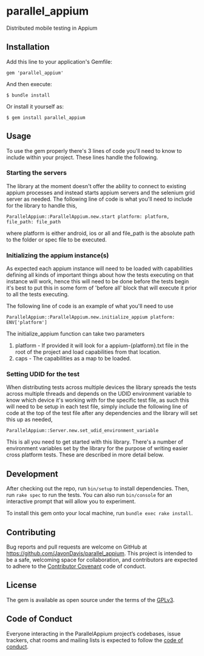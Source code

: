 # parallel_appium

Distributed mobile testing in Appium

## Installation

Add this line to your application's Gemfile:

```
gem 'parallel_appium'
```

And then execute:

    $ bundle install

Or install it yourself as:

    $ gem install parallel_appium

## Usage

To use the gem properly there's 3 lines of code you'll need to know to include within your project.
These lines handle the following.

### Starting the servers

The library at the moment doesn't offer the ability to connect to existing appium processes and instead 
starts appium servers and the selenium grid server as needed. The following line of code is what you'll need to include
for the library to handle this,

```ParallelAppium::ParallelAppium.new.start platform: platform, file_path: file_path```

where platform is either android, ios or all and file_path is the absolute path to the folder or spec file 
to be executed. 

### Initializing the appium instance(s)

As expected each appium instance will need to be loaded with capabilities defining all kinds of important things 
about how the tests executing on that instance will work, hence this will need to be done before the tests begin
it's best to put this in some form of 'before all' block that will execute it prior to all the tests executing.

The following line of code is an example of what you'll need to use

```ParallelAppium::ParallelAppium.new.initialize_appium platform: ENV['platform']```

The initialize_appium function can take two parameters

1. platform - If provided it will look for a appium-{platform}.txt file in the root of the project and load capabilities
from that location.
2. caps - The capabilities as a map to be loaded. 

### Setting UDID for the test

When distributing tests across multiple devices the library spreads the tests across multiple threads and depends on the
UDID environment variable to know which device it's working with for the specific test file, as such this will need to 
be setup in each test file, simply include the following line of code at the top of the test file after any dependencies 
and the library will set this up as needed,

```ParallelAppium::Server.new.set_udid_environment_variable```

This is all you need to get started with this library. There's a number of environment variables set by the library
for the purpose of writing easier cross platform tests. These are described in more detail below.

## Development

After checking out the repo, run `bin/setup` to install dependencies. Then, run `rake spec` to run the tests. You can also run `bin/console` for an interactive prompt that will allow you to experiment.

To install this gem onto your local machine, run `bundle exec rake install`. 

## Contributing

Bug reports and pull requests are welcome on GitHub at https://github.com/JavonDavis/parallel_appium. This project is intended to be a safe, welcoming space for collaboration, and contributors are expected to adhere to the [Contributor Covenant](http://contributor-covenant.org) code of conduct.

## License

The gem is available as open source under the terms of the [GPLv3](https://www.gnu.org/licenses/gpl-3.0.en.html).

## Code of Conduct

Everyone interacting in the ParallelAppium project’s codebases, issue trackers, chat rooms and mailing lists is expected to follow the [code of conduct](https://github.com/JavonDavis/parallel_appium/blob/master/CODE_OF_CONDUCT.md).
